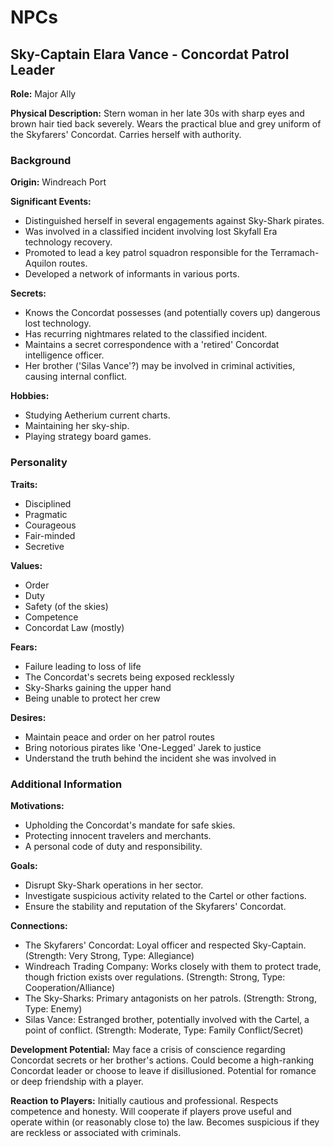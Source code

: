 # NPCs

## Sky-Captain Elara Vance - Concordat Patrol Leader

**Role:** Major Ally

**Physical Description:** Stern woman in her late 30s with sharp eyes and brown hair tied back severely. Wears the practical blue and grey uniform of the Skyfarers' Concordat. Carries herself with authority.

### Background

**Origin:** Windreach Port

**Significant Events:**
- Distinguished herself in several engagements against Sky-Shark pirates.
- Was involved in a classified incident involving lost Skyfall Era technology recovery.
- Promoted to lead a key patrol squadron responsible for the Terramach-Aquilon routes.
- Developed a network of informants in various ports.

**Secrets:**
- Knows the Concordat possesses (and potentially covers up) dangerous lost technology.
- Has recurring nightmares related to the classified incident.
- Maintains a secret correspondence with a 'retired' Concordat intelligence officer.
- Her brother ('Silas Vance'?) may be involved in criminal activities, causing internal conflict.

**Hobbies:**
- Studying Aetherium current charts.
- Maintaining her sky-ship.
- Playing strategy board games.

### Personality

**Traits:**
- Disciplined
- Pragmatic
- Courageous
- Fair-minded
- Secretive

**Values:**
- Order
- Duty
- Safety (of the skies)
- Competence
- Concordat Law (mostly)

**Fears:**
- Failure leading to loss of life
- The Concordat's secrets being exposed recklessly
- Sky-Sharks gaining the upper hand
- Being unable to protect her crew

**Desires:**
- Maintain peace and order on her patrol routes
- Bring notorious pirates like 'One-Legged' Jarek to justice
- Understand the truth behind the incident she was involved in

### Additional Information

**Motivations:**
- Upholding the Concordat's mandate for safe skies.
- Protecting innocent travelers and merchants.
- A personal code of duty and responsibility.

**Goals:**
- Disrupt Sky-Shark operations in her sector.
- Investigate suspicious activity related to the Cartel or other factions.
- Ensure the stability and reputation of the Skyfarers' Concordat.

**Connections:**
- The Skyfarers' Concordat: Loyal officer and respected Sky-Captain. (Strength: Very Strong, Type: Allegiance)
- Windreach Trading Company: Works closely with them to protect trade, though friction exists over regulations. (Strength: Strong, Type: Cooperation/Alliance)
- The Sky-Sharks: Primary antagonists on her patrols. (Strength: Strong, Type: Enemy)
- Silas Vance: Estranged brother, potentially involved with the Cartel, a point of conflict. (Strength: Moderate, Type: Family Conflict/Secret)

**Development Potential:** May face a crisis of conscience regarding Concordat secrets or her brother's actions. Could become a high-ranking Concordat leader or choose to leave if disillusioned. Potential for romance or deep friendship with a player.

**Reaction to Players:** Initially cautious and professional. Respects competence and honesty. Will cooperate if players prove useful and operate within (or reasonably close to) the law. Becomes suspicious if they are reckless or associated with criminals.